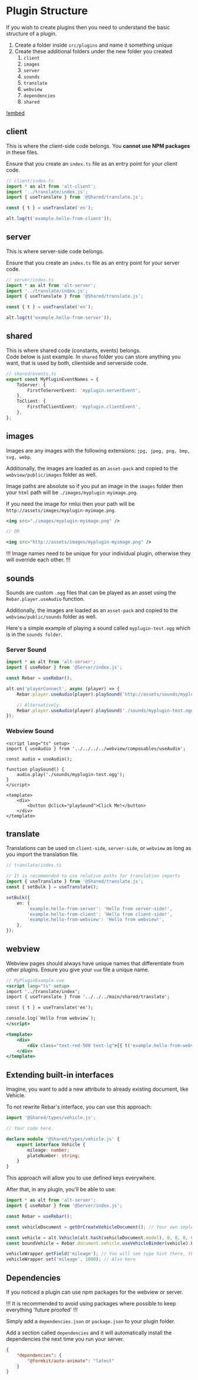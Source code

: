 # Plugin Structure

If you wish to create plugins then you need to understand the basic structure of a plugin.

1. Create a folder inside `src/plugins` and name it something unique
2. Create these additional folders under the new folder you created
    1. `client`
    2. `images`
    3. `server`
    4. `sounds`
    5. `translate`
    6. `webview`
    7. `dependencies`
    8. `shared`

[!embed](https://www.youtube.com/watch?v=_bnf-duy3mI)

## client

This is where the client-side code belongs. You **cannot use NPM packages** in these files.

Ensure that you create an `index.ts` file as an entry point for your client code.

```ts
// client/index.ts
import * as alt from 'alt-client';
import '../translate/index.js';
import { useTranslate } from '@Shared/translate.js';

const { t } = useTranslate('en');

alt.log(t('example.hello-from-client'));
```

## server

This is where server-side code belongs.

Ensure that you create an `index.ts` file as an entry point for your server code.

```ts
// server/index.ts
import * as alt from 'alt-server';
import '../translate/index.js';
import { useTranslate } from '@Shared/translate.js';

const { t } = useTranslate('en');

alt.log(t('example.hello-from-server'));
```

## shared

This is where shared code (constants, events) belongs.<br/>
Code below is just example. In `shared` folder you can store anything you want, that is used by both, clientside and serverside code.

```ts
// shared/events.ts
export const MyPluginEventNames = {
    ToServer: {
        FirstToServerEvent: 'myplugin.serverEvent',
    },
    ToClient: {
        FirstToClientEvent: 'myplugin.clientEvent',
    },
};
```

## images

Images are any images with the following extensions: `jpg, jpeg, png, bmp, svg, webp`.

Additionally, the images are loaded as an `asset-pack` and copied to the `webview/public/images` folder as well.

Image paths are absolute so if you put an image in the `images` folder then your `html` path will be `./images/myplugin-myimage.png`.

If you need the image for rmlui then your path will be `http://assets/images/myplugin-myimage.png`.

```jsx
<img src="./images/myplugin-myimage.png" />

// OR

<img src="http://assets/images/myplugin-myimage.png" />
```

!!!
Image names need to be unique for your individual plugin, otherwise they will override each other.
!!!

## sounds

Sounds are custom `.ogg` files that can be played as an asset using the `Rebar.player.useAudio` function.

Additionally, the images are loaded as an `asset-pack` and copied to the `webview/public/sounds` folder as well.

Here's a simple example of playing a sound called `myplugin-test.ogg` which is in the `sounds folder`.

### Server Sound

```ts
import * as alt from 'alt-server';
import { useRebar } from '@Server/index.js';

const Rebar = useRebar();

alt.on('playerConnect', async (player) => {
    Rebar.player.useAudio(player).playSound('http://assets/sounds/myplugin-test.ogg');

    // Alternatively
    Rebar.player.useAudio(player).playSound('./sounds/myplugin-test.ogg');
});
```

### Webview Sound

```tsx
<script lang="ts" setup>
import { useAudio } from '../../../../webview/composables/useAudio';

const audio = useAudio();

function playSound() {
    audio.play('./sounds/myplugin-test.ogg');
}
</script>

<template>
    <div>
        <button @click="playSound">Click Me!</button>
    </div>
</template>

```

## translate

Translations can be used on `client-side`, `server-side`, or `webview` as long as you import the translation file.

```ts
// translate/index.ts

// It is recommended to use relative paths for translation imports
import { useTranslate } from '@Shared/translate.js';
const { setBulk } = useTranslate();

setBulk({
    en: {
        'example.hello-from-server': 'Hello from server-side!',
        'example.hello-from-client': 'Hello from client-side!',
        'example.hello-from-webview': 'Hello from webview!',
    },
});
```

## webview

Webview pages should always have unique names that differentiate from other plugins. Ensure you give your `vue` file a unique name.

```jsx
// MyPluginExample.vue
<script lang="ts" setup>
import '../translate/index';
import { useTranslate } from '../../../main/shared/translate';

const { t } = useTranslate('en');

console.log(`Hello from webview`);
</script>

<template>
    <div>
        <div class="text-red-500 text-lg">{{ t('example.hello-from-webview') }}</div>
    </div>
</template>
```

## Extending built-in interfaces

Imagine, you want to add a new attribute to already existing document, like Vehicle.

To not rewrite Rebar's interface, you can use this approach:

```ts /plugins/my-awesome-plugin/server/index.ts
import '@Shared/types/vehicle.js';

// Your code here.

declare module '@Shared/types/vehicle.js' {
    export interface Vehicle {
        mileage: number;
        plateNumber: string;
    }
}
```

This approach will allow you to use defined keys everywhere.

After that, in any plugin, you'll be able to use:

```ts /plugins/my-new-plugin/server/index.ts
import * as alt from 'alt-server';
import { useRebar } from '@Server/index.js';

const Rebar = useRebar();

const vehicleDocument = getOrCreateVehicleDocument(); // Your own implementation

const vehicle = alt.Vehicle(alt.hash(vehicleDocument.model), 0, 0, 0, 0, 0, 0);
const boundVehicle = Rebar.document.vehicle.useVehicleBinder(vehicle).bind(vehicleDocument);

vehicleWrapper.getField('mileage'); // You will see type hint there, that you're able to use 'mileage' and 'plateNumber'.
vehicleWrapper.set('mileage', 1000); // Also here
```

## Dependencies

If you noticed a plugin can use npm packages for the webview or server.

!!!
It is recommended to avoid using packages where possible to keep everything 'future proofed'
!!!

Simply add a `dependencies.json` or `package.json` to your plugin folder.

Add a section called `dependencies` and it will automatically install the dependencies the next time you run your server.

```json
{
    "dependencies": {
        "@formkit/auto-animate": "latest"
    }
}
```
